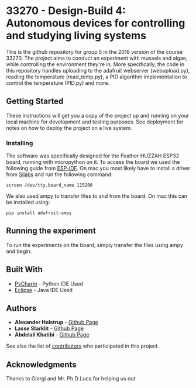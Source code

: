 # 33270 - Design-Build 4: Autonomous devices for controlling and studying living systems 

This is the github repository for group 5 in the 2018 version of the course 33270. The project aims to conduct an experiment with mussels and algae, while controlling the environment they're in. More specifically, the code in this repository handles uploading to the adafruit webserver (webupload.py), reading the temperature (read_temp.py), a PID algorithm implementation to control the temperature (PID.py) and more. 

## Getting Started

These instructions will get you a copy of the project up and running on your local machine for development and testing purposes. See deployment for notes on how to deploy the project on a live system.

### Installing

The software was specifically designed for the Feather HUZZAH ESP32 board, running with micropython on it. 
To access the board we used the following guide from [ESP-IDF](http://esp-idf.readthedocs.io/en/latest/get-started/establish-serial-connection.html). On mac you most likely have to install a driver from [Silabs](https://www.silabs.com/products/development-tools/software/usb-to-uart-bridge-vcp-drivers) and run the following command:

```
screen /dev/tty.board_name 115200
```

We also used ampy to transfer files to and from the board. On mac this can be installed using: 

```
pip install adafruit-ampy
```

## Running the experiment

To run the experiments on the board, simply transfer the files using ampy and begin. 


## Built With

* [PyCharm](https://www.jetbrains.com/pycharm/download/#section=mac) - Python IDE Used
* [Eclipse](http://www.eclipse.org/downloads/) - Java IDE Used


## Authors

* **Alexander Holstrup** - [Github Page](https://github.com/Holstrup)
* **Lasse Starklit** - [Github Page](https://github.com/lassestarklit)
* **Abdelali Khatibi** - [Github Page](https://github.com/thecoder2297)


See also the list of [contributors](https://github.com/your/project/contributors) who participated in this project.

## Acknowledgments

Thanks to Giorgi and Mr. Ph.D Luca for helping us out
